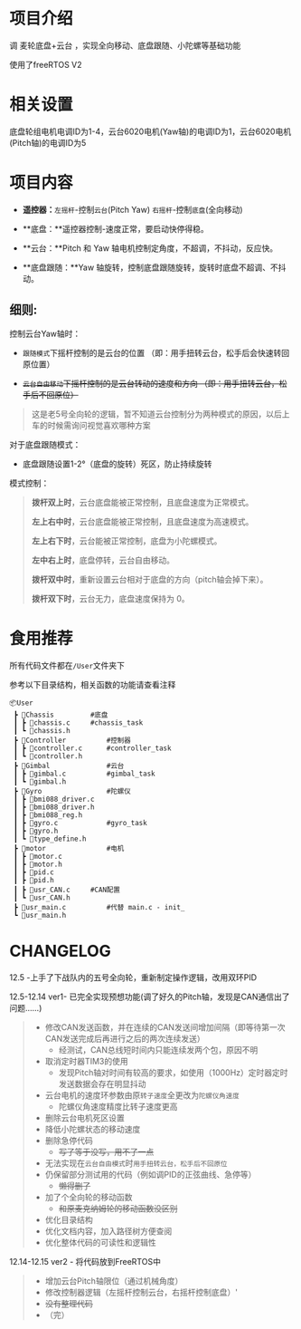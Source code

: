 # 项目介绍

调 麦轮底盘+云台 ，实现全向移动、底盘跟随、小陀螺等基础功能

使用了freeRTOS V2

# 相关设置

底盘轮组电机电调ID为1-4，云台6020电机(Yaw轴)的电调ID为1，云台6020电机(Pitch轴)的电调ID为5

# 项目内容

- **遥控器：**`左摇杆`-控制`云台`(Pitch Yaw)    `右摇杆`-控制`底盘`(全向移动)

- **底盘：**遥控器控制-速度正常，要启动快停得稳。

- **云台：**Pitch 和 Yaw 轴电机控制定角度，不超调，不抖动，反应快。

- **底盘跟随：**Yaw 轴旋转，控制底盘跟随旋转，旋转时底盘不超调、不抖动。

## 细则:

控制云台Yaw轴时：
- `跟随模式`下摇杆控制的是云台的位置  （即：用手扭转云台，松手后会快速转回原位置）

- ~~`云台自由移动`下摇杆控制的是云台转动的速度和方向  （即：用手扭转云台，松手后不回原位）~~

> 这是老5号全向轮的逻辑，暂不知道云台控制分为两种模式的原因，以后上车的时候需询问视觉喜欢哪种方案

对于底盘跟随模式：

- 底盘跟随设置1-2°（底盘的旋转）死区，防止持续旋转

模式控制：

> **拨杆双上时**，云台底盘能被正常控制，且底盘速度为正常模式。
>
> **左上右中时**，云台底盘能被正常控制，且底盘速度为高速模式。
>
> **左上右下时**，云台能被正常控制，底盘为小陀螺模式。 
>
> **左中右上时**，底盘停转，云台自由移动。
> 
> **拨杆双中时**，重新设置云台相对于底盘的方向（pitch轴会掉下来）。
>
> **拨杆双下时**，云台无力，底盘速度保持为 0。

# 食用推荐

所有代码文件都在`/User`文件夹下

参考以下目录结构，相关函数的功能请查看注释

```
📦User
 ┣ 📂Chassis			#底盘
 ┃ ┣ 📜chassis.c		#chassis_task
 ┃ ┗ 📜chassis.h
 ┣ 📂Controller			#控制器
 ┃ ┣ 📜controller.c		#controller_task
 ┃ ┗ 📜controller.h
 ┣ 📂Gimbal				#云台
 ┃ ┣ 📜gimbal.c			#gimbal_task
 ┃ ┗ 📜gimbal.h
 ┣ 📂Gyro				#陀螺仪
 ┃ ┣ 📜bmi088_driver.c
 ┃ ┣ 📜bmi088_driver.h
 ┃ ┣ 📜bmi088_reg.h
 ┃ ┣ 📜gyro.c			#gyro_task
 ┃ ┣ 📜gyro.h
 ┃ ┗ 📜type_define.h
 ┣ 📂motor				#电机
 ┃ ┣ 📜motor.c
 ┃ ┣ 📜motor.h
 ┃ ┣ 📜pid.c
 ┃ ┣ 📜pid.h
 ┃ ┣ 📜usr_CAN.c		#CAN配置
 ┃ ┗ 📜usr_CAN.h
 ┣ 📜usr_main.c			#代替 main.c - init_
 ┗ 📜usr_main.h
```

# CHANGELOG

12.5  -上手了下战队内的五号全向轮，重新制定操作逻辑，改用双环PID

12.5-12.14 ver1- 已完全实现预想功能(调了好久的Pitch轴，发现是CAN通信出了问题……)

> - 修改CAN发送函数，并在连续的CAN发送间增加间隔（即等待第一次CAN发送完成后再进行之后的两次连续发送）
>   - 经测试，CAN总线短时间内只能连续发两个包，原因不明
> - 取消定时器TIM3的使用
>   - 发现Pitch轴对时间有较高的要求，如使用（1000Hz）定时器定时发送数据会存在明显抖动
> - 云台电机的速度环参数由原`转子速度`全更改为`陀螺仪角速度`
>   - 陀螺仪角速度精度比转子速度更高
> - 删除云台电机死区设置
> - 降低小陀螺状态的移动速度
> - 删除急停代码
>   - ~~写了等于没写，用不了一点~~
> - 无法实现在`云台自由模式`时`用手扭转云台，松手后不回原位`
> - 仍保留部分测试用的代码（例如调PID的正弦曲线、急停等）
>   - ~~懒得删了~~
> - 加了个全向轮的移动函数
>   - ~~和原麦克纳姆轮的移动函数没区别~~
> - 优化目录结构
> - 优化文档内容，加入路径树方便查阅
> - 优化整体代码的可读性和逻辑性

12.14-12.15 ver2 - 将代码放到FreeRTOS中

> - 增加云台Pitch轴限位（通过机械角度）
> - 修改控制器逻辑（左摇杆控制云台，右摇杆控制底盘）'
> - ~~没有整理代码~~
> - （完）
